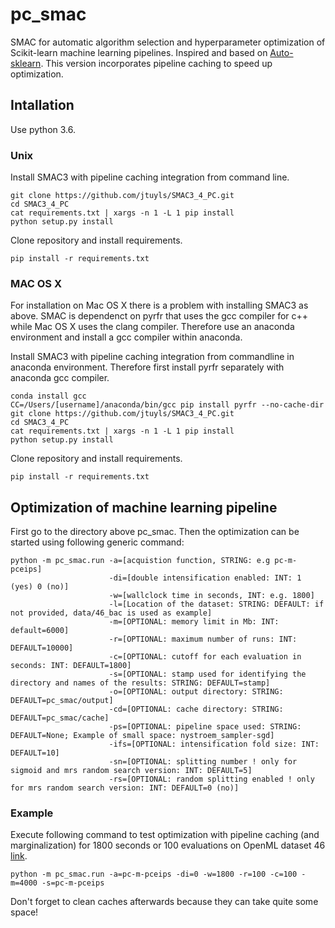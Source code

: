 # pc_smac

SMAC for automatic algorithm selection and hyperparameter optimization of Scikit-learn machine learning pipelines. Inspired and based on [Auto-sklearn](https://github.com/automl/auto-sklearn). This version incorporates pipeline caching to speed up optimization.

## Intallation

Use python 3.6.

### Unix

Install SMAC3 with pipeline caching integration from command line.
```
git clone https://github.com/jtuyls/SMAC3_4_PC.git
cd SMAC3_4_PC
cat requirements.txt | xargs -n 1 -L 1 pip install
python setup.py install
```
Clone repository and install requirements.
```
pip install -r requirements.txt
```

### MAC OS X

For installation on Mac OS X there is a problem with installing SMAC3 as above. SMAC is dependenct on pyrfr that uses the gcc compiler for c++ while Mac OS X uses the clang compiler. Therefore use an anaconda environment and install a gcc compiler within anaconda.

Install SMAC3 with pipeline caching integration from commandline in anaconda environment. Therefore first install pyrfr separately with anaconda gcc compiler.
```
conda install gcc
CC=/Users/[username]/anaconda/bin/gcc pip install pyrfr --no-cache-dir
git clone https://github.com/jtuyls/SMAC3_4_PC.git
cd SMAC3_4_PC
cat requirements.txt | xargs -n 1 -L 1 pip install
python setup.py install
```
Clone repository and install requirements.
```
pip install -r requirements.txt
```

## Optimization of machine learning pipeline

First go to the directory above pc_smac. Then the optimization can be started using following generic command:

```
python -m pc_smac.run -a=[acquistion function, STRING: e.g pc-m-pceips] 
                      -di=[double intensification enabled: INT: 1 (yes) 0 (no)] 
                      -w=[wallclock time in seconds, INT: e.g. 1800]
                      -l=[Location of the dataset: STRING: DEFAULT: if not provided, data/46_bac is used as example]
                      -m=[OPTIONAL: memory limit in Mb: INT: default=6000]
                      -r=[OPTIONAL: maximum number of runs: INT: DEFAULT=10000] 
                      -c=[OPTIONAL: cutoff for each evaluation in seconds: INT: DEFAULT=1800] 
                      -s=[OPTIONAL: stamp used for identifying the directory and names of the results: STRING: DEFAULT=stamp] 
                      -o=[OPTIONAL: output directory: STRING: DEFAULT=pc_smac/output]
                      -cd=[OPTIONAL: cache directory: STRING: DEFAULT=pc_smac/cache]
                      -ps=[OPTIONAL: pipeline space used: STRING: DEFAULT=None; Example of small space: nystroem_sampler-sgd]
                      -ifs=[OPTIONAL: intensification fold size: INT: DEFAULT=10]
                      -sn=[OPTIONAL: splitting number ! only for sigmoid and mrs random search version: INT: DEFAULT=5]
                      -rs=[OPTIONAL: random splitting enabled ! only for mrs random search version: INT: DEFAULT=0 (no)]
```

### Example

Execute following command to test optimization with pipeline caching (and marginalization) for 1800 seconds or 100 evaluations on OpenML dataset 46 [link](https://www.openml.org/d/46).

```
python -m pc_smac.run -a=pc-m-pceips -di=0 -w=1800 -r=100 -c=100 -m=4000 -s=pc-m-pceips
```

Don't forget to clean caches afterwards because they can take quite some space!


